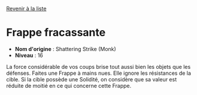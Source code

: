 [Revenir à la liste](list.md)

# Frappe fracassante

 * **Nom d'origine** : Shattering Strike (Monk)
 * **Niveau** : 16


<p>La force considérable de vos coups brise tout aussi bien les objets que les défenses. Faites une Frappe à mains nues. Elle ignore les résistances de la cible. Si la cible possède une Solidité, on considère que sa valeur est réduite de moitié en ce qui concerne cette Frappe.</p>